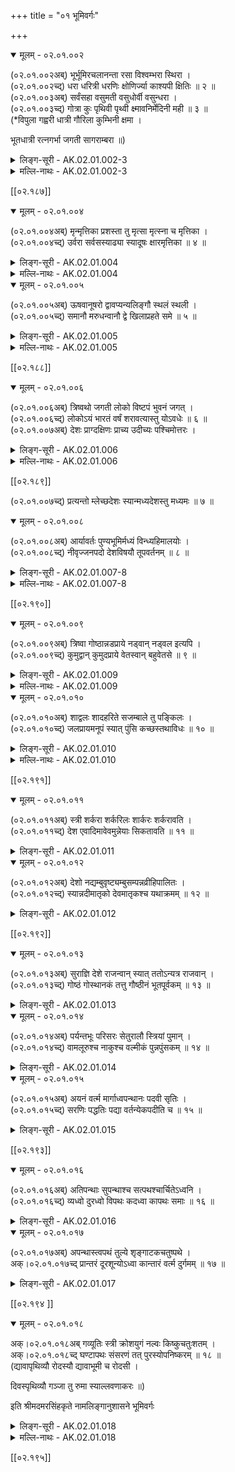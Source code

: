 +++
title = "०१ भूमिवर्गः"

+++

<details open><summary>मूलम् - ०२.०१.००२</summary>

(०२.०१.००२अब्) भूर्भूमिरचलानन्ता रसा विश्वम्भरा स्थिरा ।  
(०२.०१.००२च्द्) धरा धरित्री धरणिः क्षोणिर्ज्या काश्यपी क्षितिः ॥ २ ॥  
(०२.०१.००३अब्) सर्वंसहा वसुमती वसुधोर्वी वसुन्धरा ।  
(०२.०१.००३च्द्) गोत्रा कुः पृथिवी पृथ्वी क्ष्मावनिर्मेदिनी मही ॥ ३ ॥  
(*विपुला गह्वरी धात्री गौरिला कुम्भिनी क्षमा ।

भूतधात्री रत्नगर्भा जगती सागराम्बरा ॥)

</details>

<details><summary>लिङ्ग-सूरी - AK.02.01.002-3</summary>

भूरिति—भवति सर्वमस्यामिति भूः । ʻभू सत्तायाम् । ऊकारान्तोऽयं स्त्रीलिङ्गः । अव्ययं तु रेफान्तः । अस्यामिदम् अभूदिति भूमिः । न चलतीत्यचला । ʻचल कम्पने । न विद्यतेऽन्तो यस्याः सा अनन्ता । रस्यते आस्वाद्यत इति रसा । ʻरस आस्वादने । रसतीति वा । ʻरस शब्दे । रसा अत्र सन्तीति वा । विश्वं बिभर्तीति विश्वम्भरा । ʻडुभृञ् धारणपोषणयोः' । स्थिरत्वात् स्थिरा । तिष्ठति सर्वमस्यामिति वा । ʻष्ठा गतिनिवृत्तौ' ध्रियते नृपैरिति धरा । धरति विश्वमिति वा । ʻधृञ् धारणे । धरित्री धरणिश्च । क्षौतीति क्षोणिः । क्षोणी च । ʻटुक्षु शब्दे । जिनाति सर्वमस्यामिति ज्या । ʻज्या वयोहानौ' । जिनाति सर्वान् पार्थिवानिति वा । कश्यपस्येयं काश्यपी । क्षियन्ति निवसन्ति सर्वेऽस्यामिति क्षितिः । ʻक्षि निनासगत्योः' । सर्वं भारं सहत इति सर्वंसहा । ʻषह मर्षणे । वसु धनमस्यामस्तीति वसुमती । वसु दधातीति वसुधा । ʻडुधाञ् धारणपोषणयोः' । ऊर्णूयते पर्वतैरित्युर्वी । ʻऊर्णुञ् आच्छादने । उरुत्वात् विस्तीर्णत्वाद्वा । वसु धारयतीति वसुन्धरा । ʻधृ धारणे । गोत्राः शैलाः सन्त्यस्यामिति गोत्रा । तृणादिना गवादीन् त्रायत इति वा । ʻत्रैङ् पालने । कौति ध्वनतीति कुः । ʻकु शब्दे । पृथुत्वात् पृथिवी । पृथ्वी च । पृथुना वैन्येन सत्कृता वा । प्रथते वा । ʻप्रथ प्रख्याने । क्षमते भारं क्ष्मा । ʻक्षमूष् सहने । क्ष्मायते विधूनयते नृपनाशायेति वा । ʻक्ष्मायी विधूनने । अव्यते नृपैरित्यवनिः । स्वयमवति प्रजा इति वा । ʻअव रक्षणे । मधुकैटभदैत्यमेदोयोगात् मेदिनी । ʻञिमिदा स्नेहने । मह्यत इति मही । ʻमह पूजायाम् । महिर्वा । अत्र भूम्यवनिक्षितिक्षोणिमहिधरणिशब्दाः कृदिकारान्ताः । भूनामानि ॥ २-३ ॥
</details>

<details><summary>मल्लि-नाथः - AK.02.01.002-3</summary>

भूर्भूमिः—मही । भूमिनामानि । ʻमहिः सर्वंसहा मही इति वैजयन्तीपाठात् (पृ। ३५, श्लो। ३) महिशब्दोऽप्यस्ति । अनुक्तम्—

ʻरत्नगर्भा घनश्रोणिरुर्वरा सागराम्बरा ।

दुर्दरा गह्वरी धात्री भूदधात्र्यब्धिमेखला ॥

रत्नसूः कुम्भिनी विश्वा धारिणी गौर्गिरिस्तनी ॥

एतानि च ॥ २-३ ॥ 
</details> 

[[०२.१८७]]

<details open><summary>मूलम् - ०२.०१.००४</summary>

(०२.०१.००४अब्) मृन्मृत्तिका प्रशस्ता तु मृत्सा मृत्स्ना च मृत्तिका ।  
(०२.०१.००४च्द्) उर्वरा सर्वसस्याढ्या स्यादूषः क्षारमृत्तिका ॥ ४ ॥  
</details>

<details><summary>लिङ्ग-सूरी - AK.02.01.004</summary>

मृदिति—मृद्यते कुलालादिभिरिति मृत् । मृत्तिका च । ʻमृद क्षोदे । मृन्नामनी ॥ प्रशस्ता मृत् मृत्सा मृत्स्ना च । श्रेष्ठमृन्नामनी ॥ उर्वति क्षुधं हिनस्तीत्युर्वरा । ʻउर्वी हिंसायाम् । सर्वसस्य सम्पन्नभूनाम ॥ ऊषति बीजमित्यूषः । ʻऊष रुजायम् । क्षारा च मृत्तिका च क्षारमृत्तिका । क्षारमृत्तिकानामनी ॥ ४ ॥
</details>

<details><summary>मल्लि-नाथः - AK.02.01.004</summary>

मृन्मृत्तिका । मृदो नामनी ॥ प्रशस्ता—मृत्तिका । प्रशस्तमृत्तिकानामनी । उर्वरा—आढ्या । सर्वसस्योत्पादकमृदो नाम । स्यादूषः—मृत्तिका । क्षारमृत्तिकानाम ॥४ ॥ 
</details>

<details open><summary>मूलम् - ०२.०१.००५</summary>

(०२.०१.००५अब्) ऊषवानूषरो द्वावप्यन्यलिङ्गौ स्थलं स्थली ।  
(०२.०१.००५च्द्) समानौ मरुधन्वानौ द्वे खिलाप्रहते समे ॥ ५ ॥  
</details>

<details><summary>लिङ्ग-सूरी - AK.02.01.005</summary>

ऊषवानिति—ऊषोऽस्यास्तीत्यूषवान् । ऊषरश्च । द्वावप्यन्यलिङ्गौ । ऊषरक्षेत्रनामनी ॥ स्थलतीति स्थलम् । स्थली च । ʻष्ठल स्थाने । अकृत्रिमोन्नतदेशनामनी ॥ तृषया म्रियन्तेऽत्रेति मरुः । ʻमृङ् प्राणत्यागे । धन्वन्ति तृषयात्रेति धन्वा । ʻधवि गतौ' । निर्जलदेशनामनी ॥ लाङ्गलेन न लिखितमिति खिलम् । ʻलिख अक्षरविन्यासे । खं लातीति वा । ʻला दाने । हलादिना न प्रहन्यत इत्यप्रहतम् । ʻहन हिंसागत्योः' । इमौ शब्दौ विशेष्यनिघ्नौ । अकृष्टदेशनामनी ॥ ५ ॥
</details>

<details><summary>मल्लि-नाथः - AK.02.01.005</summary>

ऊषवान्—अन्यलिङ्गौ । क्षारमृत्तिकावत्प्रदेशनामनी । विशेषणं विवक्षितं चेत् तौ द्वावप्यन्यलिङ्गौ । तदविवक्षितं चेत् नपुंसकावेव ॥ ʻवर्षुकस्य किमपः कृतोन्नतेरम्बुदस्य परिहार्यमूषरम् । इति शिशुपालवधे (१४। ४६) । स्थलं स्थली । भूतलनामनी ॥ समानौ—धन्वानौ । निर्जलप्रदेशनामनी ॥ द्वे—समे । अकृष्टभूतलनामनी । ʻपाडुनेल्ö ॥ ५ ॥ 
</details>

[[०२.१८८]]

<details open><summary>मूलम् - ०२.०१.००६</summary>

(०२.०१.००६अब्) त्रिष्वथो जगती लोको विष्टपं भुवनं जगत् ।  
(०२.०१.००६च्द्) लोकोऽयं भारतं वर्षं शरावत्यास्तु योऽवधेः ॥ ६ ॥  
(०२.०१.००७अब्) देशः प्राग्दक्षिणः प्राच्य उदीच्यः पश्चिमोत्तरः ।  
</details>

<details><summary>लिङ्ग-सूरी - AK.02.01.006</summary>

त्रिष्वथो इति—जङ्गम्यते भृशं गच्छतीति जगती । जगच्च । गम्यते जनैरिति वा । ʻगम्लृ गतौ' । लोक्यते सर्वमस्मिन्निति लोकः । ʻलोकृ दर्शने । विशन्त्यस्मिन्निति विष्टपम् । ʻविश प्रवेशने । सर्वमस्मिन् भवतीति भुवनम् । लोकनामानि ॥ भरतस्य राज्ञः इदं भारतम् । वृष्यते सिच्यते मेघैरिति वर्षम् । ʻवृषु सेचने । हिमवत्सेतुमध्यदेशनाम ॥ प्राचा सहितो दक्षिणो देशः प्राच्यः । शरावतीनद्यवधिभूतपूर्वदक्षिणदेशनाम ॥ उदीच्या सहितः पश्चिमो देशः उदीच्यः । उदीच्यां भवः उदीच्यः । पश्चिमेन सहितः उत्तरो देशः पश्चिमोत्तरः । शरावतीनद्यवधिभूतपश्चिमोत्तरदेशनामनी ॥ ६ ॥
</details>

<details><summary>मल्लि-नाथः - AK.02.01.006</summary>

त्रिषु । अत्र त्रिष्वित्यनेन खिलशब्दानुपदोक्ताप्रहतशब्द एव परामृश्यते । खिलं नपुंसकमेव । ʻखिलमप्रहता भूमिः' इति हलायुधः (अ। मा। २। ३) । अनुक्तम्—ʻनारट्टः स्फुटिता भूमिः' । स्फुटितभूमिर्नारट्टः स्यात् । ʻबिटिकेनेल्ö । ʻजन्तुप्राया कचङ्गला' । जन्तुभूयिष्ठा भूमिः कचङ्गला स्यात् । अथो जगती—विष्टपम् । ʻविष्टपलोकौ नरौ' इति रत्नकोशमतात् पुंलिङ्गश्च । भुवनं जगत् । लोकसामान्यनामनी ॥ लोको—वर्षम् । असौ लोको भारतं च वर्षं च स्यात् । इदमा प्रत्यक्षजम्बूद्वीपः परामृश्यते ।

ʻस्याद् व्यासभाषिते ग्रन्थे जम्बूद्वीपे च भारतम् ।

ʻपुन्नपुंसकयोर्वर्षं जम्बूद्वीपाब्दवृष्टिषु । 

इत्युभयत्र रुद्रः । अथवा हिमाद्रेर्दक्षिणभूतजम्बूद्वीपैकखण्डः परामृश्यते । ʻनाभीदं भारतं वर्षं हिमाद्रेस्तच्च दक्षिणम् इति वैजयन्ती (पृ। ३५। श्लो। ५) । शरावत्याः—पश्चिमोत्तरः । शरावत्याख्या नदी ऐशानदिशः सकाशात् निरृतिदिशं प्रत्यागत्य पश्चिमसमुद्रं प्रविष्टा । तन्नद्यवधि अङ्गवङ्गादिबहुभेदभिन्नः प्राग्दक्षिणदेशः प्राच्यः स्यात् । तदवधि गान्धारशूरसेनादिबहुभेदभिन्नः पश्चिमोत्तरदेश उदीच्यः स्यात् ॥ ६ ॥ 
</details>

[[०२.१८९]]

(०२.०१.००७च्द्) प्रत्यन्तो म्लेच्छदेशः स्यान्मध्यदेशस्तु मध्यमः ॥ ७ ॥  
<details open><summary>मूलम् - ०२.०१.००८</summary>

(०२.०१.००८अब्) आर्यावर्तः पुण्यभूमिर्मध्यं विन्ध्यहिमालयोः ।  
(०२.०१.००८च्द्) नीवृज्जनपदो देशविषयौ तूपवर्तनम् ॥ ८ ॥   
</details>

<details><summary>लिङ्ग-सूरी - AK.02.01.007-8</summary>

प्रत्यन्त इति—म्लेच्छानां देशः म्लेच्छदेशः । प्रतिगतोऽन्तं प्रत्यन्तः । शरावत्यन्तप्रतिगतशिष्टाचाररहितदेशनाम ॥ मध्यश्चासौ देशश्च मध्यदेशः । मध्ये भवः मध्यमः । हिमवद्विन्ध्यविनशनप्रयागमध्यगतदेशनामनी ॥ आर्या वर्तन्तेऽत्रेति आर्यावर्तः । पुण्या भूमिः पुण्यभूमिः । हिमवद्विन्ध्यमध्यदेशनामनी ॥ नितरां वर्तन्ते जना अत्रेति नीवृत् । ʻवृतु वर्तने । नियमेन वर्तन्त इति वा । जनपदशब्दसाहचर्यात् नीवृच्छब्दः पुंलिङ्गः । जनाः पद्यन्तेऽत्रेति जनपदः । ʻपद्लृ गतौ' । प्रसिद्धराष्ट्रनामनी ॥ दिश्यत इति देशः । ʻदिश अतिसर्जने । विशेषेण सिनोति बध्नाति प्रीतिमिति विषयः । ʻषिञ् बन्धने । उपयोगवशात् वर्तन्तेऽत्रेत्युपवर्तनम् । विंशत्त्रिंशद्ग्रामात्मकस्थाननामानि ॥ ७-८ ॥
</details>

<details><summary>मल्लि-नाथः - AK.02.01.007-8</summary>

प्रत्यन्तो—स्यात् । भारतवर्षान्तस्थितदेशनाम । मध्यदेशः—मध्यमः । भारतवर्षस्य मध्यमदेशनाम । आर्यावर्तो ब्रह्मवेदिः—हिमालयोः । पूर्वपश्चिमसमुदायतयोर्विन्ध्याचलहिमायलयोर्मध्यम् आर्यावर्तश्च ब्रह्मवेदिश्चेत्युच्यते । अनुक्तम्—ʻविन्ध्यात्तु दक्षिणो देशो दक्षिणापथसञ्ज्ञितः' । विन्ध्याचलात् सेतुपर्यन्तं दक्षिणापथः स्यात् । नीवृत्—उपवर्तनम् । देशनामानि अत्र तुशब्दो निरर्थकः । ʻनीवृज्जनपदो देशस्तद्भेदाः पुंसि भूम्नि च्ö इति वैजयन्ती (पृ। ३६, श्लो। २१) । ʻराष्ट्रं जनपदो निर्गो जनान्तो विषयः स्मृतः' इति धनञ्जयः ॥ ७-८ ॥ 
</details>

[[०२.१९०]]

<details open><summary>मूलम् - ०२.०१.००९</summary>

(०२.०१.००९अब्) त्रिष्वा गोष्ठान्नडप्राये नड्वान् नड्वल इत्यपि ।  
(०२.०१.००९च्द्) कुमुद्वान् कुमुदप्राये वेतस्वान् बहुवेतसे ॥ ९ ॥  
</details>

<details><summary>लिङ्ग-सूरी - AK.02.01.009</summary>

त्रिष्विति—आ गोष्ठात् गोष्ठशब्दपर्यन्तं त्रिषु । नडाः सन्त्यत्रेति नड्वान् । नड्वलश्च । नडतृणप्रायदेशनामनी ॥ कुमुदान्यत्र सन्तीति कुमुद्वान् । कुमुदानि प्रायः अत्र । कुमुदप्रायदेशनाम ॥ वेतसाः सन्त्यत्र वेतस्वान् । बहवः वेतसाः सन्त्यत्र । बहुवेतस देशनाम ॥ ९ ॥
</details>

<details><summary>मल्लि-नाथः - AK.02.01.009</summary>

त्रिष्वा गोष्ठात् । गोष्ठशब्दात् प्राग्भूतशब्दास्त्रिलिङ्गाः । उत्तराधिकारस्य बाधितविषयत्वात् कच्छादयः शब्दा उक्तलिङ्गा एव । नडप्राये—इत्यपि । नडतृणप्रायदेशे नड्वान् नड्वलश्चेत्येतौ वर्तेते । कमुद्वान् कुमुदप्राये । कुमुदप्रायदेशनाम । वेतस्वान् बहुवेतसे । बहुनिचुलदेशनाम ॥ ९ ॥ 
</details>

<details open><summary>मूलम् - ०२.०१.०१०</summary>

(०२.०१.०१०अब्) शाद्वलः शादहरिते सजम्बाले तु पङ्किलः ।  
(०२.०१.०१०च्द्) जलप्रायमनूपं स्यात् पुंसि कच्छस्तथाविधः ॥ १० ॥  
</details>

<details><summary>लिङ्ग-सूरी - AK.02.01.010</summary>

शाद्वल इति—शादो बालतृणमस्मिन्नस्तीति शाद्वलः । शाड्वलो वा । शादहरितदेशनाम ॥ पङ्कोऽस्यास्तीति पङ्किलः । जम्बालेन पङ्केन सह वर्तत इति सजम्बालः । कर्दमसहितदेशनाम ॥ अनुगता आपोऽत्रेत्यनूपम् । जलप्रायघट्टादिस्थलनाम ॥ कषन्ति आपो यं देशं स कच्छः । कष्यते जलैरिति वा । ʻकप हिंसायाम् । जलप्रायदेशनाम ॥ १० ॥
</details>

<details><summary>मल्लि-नाथः - AK.02.01.010</summary>

शाद्वलः—हरिते । बालतृणहरितदेशनाम । सजम्बाले—पङ्किलः । जम्बालाविलदेशनाम । जलप्रायम्—तथाविधः । बहुलजलदेशोऽनूपं स्यात् । कच्छ इति च स्यात् । ʻपुंस्येवान्धुः प्रहिः कूपः' (१। १२। २७) इत्यत्रैवकारः क्कचिदनित्यत्वबोधनार्थः । पुंसि च कच्छमनूपः ॥ ॥ 
</details>

[[०२.१९१]]

<details open><summary>मूलम् - ०२.०१.०११</summary>

(०२.०१.०११अब्) स्त्री शर्करा शर्करिलः शार्करः शर्करावति ।  
(०२.०१.०११च्द्) देश एवादिमावेवमुन्नेयाः सिकतावति ॥ ११ ॥  
</details>

<details><summary>लिङ्ग-सूरी - AK.02.01.011</summary>

स्त्रीति—शृणातीति शर्करा । सा अस्त्यत्रेति शर्करा । ʻशॄ हिंसायाम् । शर्करा अस्मिन् सन्तीति शर्करिलः । शर्करावद्देशस्यैव नामनी ॥ शर्करावन्मात्रवृत्तिरत्रास्तीति शार्करः । शर्करावांश्च । शर्करावद्भूमिनामनी ॥ एवं सिकतावति देशे । आदिमौ द्वौ शब्दौ अपरौ च इति चत्वारः शब्दा उन्नेयाः । कथम् । सिकता सिकतिलः इति द्वौ तद्वद्देश एव । सैकतः सिकतावान् इत्युत्तरौ शब्दौ सिकतावन्मात्रवृत्तौ ॥ ११ ॥
</details>

<details open><summary>मूलम् - ०२.०१.०१२</summary>

(०२.०१.०१२अब्) देशो नद्यम्बुवृष्ट्यम्बुसम्पन्नव्रीहिपालितः ।  
(०२.०१.०१२च्द्) स्यान्नदीमातृको देवमातृकश्च यथाक्रमम् ॥ १२ ॥  
</details>

<details><summary>लिङ्ग-सूरी - AK.02.01.012</summary>

देश इति—नदी मातेव यस्य नदीमातृकः । नद्यम्बुसम्पन्नव्रीहिपावितदेशनाम ॥ देवो मातेव यस्य देवमातृकः । वृष्ट्यम्बुसम्पन्नव्रीहिपावितदेशनाम ॥ १२ ॥
</details>

[[०२.१९२]]

<details open><summary>मूलम् - ०२.०१.०१३</summary>

(०२.०१.०१३अब्) सुराज्ञि देशे राजन्वान् स्यात् ततोऽन्यत्र राजवान् ।  
(०२.०१.०१३च्द्) गोष्ठं गोस्थानकं तत्तु गौष्ठीनं भूतपूर्वकम् ॥ १३ ॥  
</details>

<details><summary>लिङ्ग-सूरी - AK.02.01.013</summary>

सुराज्ञीति—शोभनो राजा यस्मिन् सः राजन्वान् । सुराजदेशनाम ॥ राजा अत्रास्तीति राजवान् । राजवद्देशनाम ॥ गावोऽत्र तिष्ठन्तीति गोष्ठम् । ʻष्ठा गतिनिवृत्तौ' । गोस्थाननाम ॥ गावो यत्र प्रागासन् तत् गौष्ठीनम् । पुरातनगोस्थाननाम ॥ १३ ॥
</details>

<details open><summary>मूलम् - ०२.०१.०१४</summary>

(०२.०१.०१४अब्) पर्यन्तभूः परिसरः सेतुरालौ स्त्रियां पुमान् ।  
(०२.०१.०१४च्द्) वामलूरुश्च नाकुश्च वल्मीकं पुन्नपुंसकम् ॥ १४ ॥  
</details>

<details><summary>लिङ्ग-सूरी - AK.02.01.014</summary>

पर्यन्तभूरिति—पर्यन्ते उपान्ते भूः पर्यन्तभूः । परितः सरन्त्यत्रेति परिसरः । ʻसृ गतौ' । ग्रामादिसमीपभूनामनी ॥ सिन्वन्ति बध्नन्ति मृत्पाषाणादिभिरिति सेतुः । ʻषिञ् बन्धने । अल्यते निवार्यते प्रवाहोऽनयेति आलिः । आली च । ʻअल भूषणपर्याप्तिवारणेषु' । स्त्रियाम् आलिः सेतुः पुमान् । सेतुनामनी ॥ वामैः प्राणिभिः लूयत इति वामलूरुः । वामलूर इति वा पाठः । ʻलूञ् छेदने । प्राणिनः प्रवेशे नमन्त्यत्रेति नाकुः । ʻणमु प्रह्वत्वे शब्दे च्ö । वलन्ते प्राणिनोऽत्रेति वल्मीकम् । पुन्नपुंसके । ʻवल सञ्चलने । वल्मीकनामानि ॥ १४ ॥
</details>

<details open><summary>मूलम् - ०२.०१.०१५</summary>

(०२.०१.०१५अब्) अयनं वर्त्म मार्गाध्वपन्थानः पदवी सृतिः ।  
(०२.०१.०१५च्द्) सरणिः पद्धतिः पद्या वर्तन्येकपदीति च ॥ १५ ॥  
</details>

<details><summary>लिङ्ग-सूरी - AK.02.01.015</summary>

अयनमिति—अयन्तेऽनेनेति अयनम् । ʻअय पय गतौ' । वर्तन्तेऽनेनेति वर्त्म । ʻवृतु वर्तने । मृगयन्ते गवेषयन्त्यनेनेति मार्गः । ʻमृग अन्वेषणे । अद्यते भक्ष्यते पथिकैरत्रेत्यध्वा । ʻअद भक्षणे । पथन्त्यनेन पन्थाः । ʻपथे गतौ' । नकारान्तः । पतन्त्यत्रेति वा । ʻपत्लृ गतौ' । पद्यन्तेऽनयेति पदवी । ʻपद गतौ' । सरन्त्यनयेति सृतिः । ʻसृ गतौ' । सरणिश्च । पद्भ्यां हन्यत इति पद्धतिः । ʻहन हिंसागत्योः' । पदमत्र दृश्यते पद्या । ʻदृशिर् प्रेक्षणे । वर्तन्तेऽनया वर्तनी । एके कतिपये पादा लक्ष्यन्तेऽत्रेति एकपदी । मार्गनामानि ॥ १५ ॥
</details>

[[०२.१९३]]

<details open><summary>मूलम् - ०२.०१.०१६</summary>

(०२.०१.०१६अब्) अतिपन्थाः सुपन्थाश्च सत्पथश्चार्चितेऽध्वनि ।  
(०२.०१.०१६च्द्) व्यध्वो दुरध्वो विपथः कदध्वा कापथः समाः ॥ १६ ॥  
</details>

<details><summary>लिङ्ग-सूरी - AK.02.01.016</summary>

अतिपन्था इति—अतिपूज्यः पन्था अतिपन्थाः । सुपूज्यः पन्थाः सुपन्थाः । संश्चासौ पन्थाश्च सत्पथः । अर्चिताध्वनामानि ॥ विरुद्धोऽध्वा व्यध्वः । दुष्टोऽध्वा दुरध्वः । विरुद्धः पन्थाः विपथः । कुत्सितोऽध्वा कदध्वा । कुत्सितः पन्थाः कापथः । कुत्सितमार्गनामानि ॥ १६ ॥
</details>

<details open><summary>मूलम् - ०२.०१.०१७</summary>

(०२.०१.०१७अब्) अपन्थास्त्वपथं तुल्ये शृङ्गाटकचतुष्पथे ।  
अक्।०२.०१.०१७च्द् प्रान्तरं दूरशून्योऽध्वा कान्तारं वर्त्म दुर्गमम् ॥ १७ ॥  
</details>

<details><summary>लिङ्ग-सूरी - AK.02.01.017</summary>

अपन्था इति—पन्था न भवतीत्यपन्थाः । अपथं च । मार्गाभासनामनी ॥ शृङ्गवन्नानादिगाश्रितैर्मार्गैरटतीति शृङ्गाटकम् । शृङ्गैरुत्सवैर्जनोऽटतीति वा । ʻअट गतौ' । चतुर्णां पथां समाहारः चतुष्पथम् । चतुष्पथनामनी ॥ प्रकृष्टं ग्रामयोरन्तरं व्यवधानं यत्रेति प्रान्तरम् । प्रगता ग्रामादयोऽन्तरेऽस्मिन्निति वा । दूरशून्याध्वनाम ॥ कस्य जलस्यान्तरं समीपमृच्छतीति जनोऽत्र कान्तारम् । ʻऋ गतौ' । दुर्गमवर्त्मनाम ॥ १७ ॥
</details>

[[०२.१९४ ]]

<details open><summary>मूलम् - ०२.०१.०१८</summary>

अक्।०२.०१.०१८अब् गव्यूतिः स्त्री क्रोशयुगं नल्वः किष्कुचतुःशतम् ।  
अक्।०२.०१.०१८च्द् घण्टापथः संसरणं तत् पुरस्योपनिष्करम् ॥ १८ ॥  
(द्यावापृथिव्यौ रोदस्यौ द्यावाभूमी च रोदसी ।

दिवस्पृथिव्यौ गञ्जा तु रुमा स्याल्लवणाकरः ॥)

इति श्रीमदमरसिंहकृते नामलिङ्गानुशासने भूमिवर्गः

</details>

<details><summary>लिङ्ग-सूरी - AK.02.01.018</summary>

गव्यूतिरिति—गवोः क्रोशयोर्यूतिः युग्मं गव्यूतिः । क्रोशयोर्युगं युग्मम् । क्रोशयुगनाम ॥ नल्यते बध्यतेऽनेनेति नल्वः । ʻणल बन्धने । किष्कूणां हस्तानां चतुःशतम् । चतुःशतहस्तप्रमाणवर्त्मनाम ॥ घण्टावतां गजानां पन्थाः घण्टारपथः । सम्यक् सरन्त्यनेनेति संसरणम् । ʻसृ गतौ' । राजमार्गनामनी ॥ उप समीपे निष्कीर्यते सैन्यमत्रेत्युपनिष्करम् । ʻकॄ विक्षेपे । पुरराजमार्गनाम ॥ १८ ॥

इति श्रीलिङ्गयसूरिविरचितायाम् अमरकोशपदविवृतौ भूमिवर्गः
</details>

<details><summary>मल्लि-नाथः - AK.02.01.018</summary>

॥ ।हस्तानां चतुःशतं चेत् नल्वः स्यात् । घण्टापथः संसरणम् । राजमार्गनामनी । ʻराजमार्गः संसरणं श्रीघण्टाभ्यां पथः परः' इति वैजयन्ती (पृ। १६०, श्लो। १६) । तत् पुरस्योपनिष्करम् । तदेव पुराभिमुखं चेदुपनिष्करं स्यात् । द्यावापृथिव्यौ—पृथिव्यौ । आकाशभूम्योर्नामानि । गञ्जा—लवणाकरः । लवणभूनामनी ॥ १८ ॥

इति श्रीवत्सनृसिंहसूरिसुतमल्लिनाथसूरिविरचितेऽमरपदपारिजाते भूमिवर्गः 
</details>

[[०२.१९५]]
